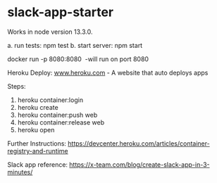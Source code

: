 # slack-app-starter
Works in node version 13.3.0.  

a. run tests: npm test
b. start server: npm start

docker run -p 8080:8080 <image name> -will run on port 8080

Heroku Deploy:
www.heroku.com -  A website that auto deploys apps

Steps:
1. heroku container:login
2. heroku create
3. heroku container:push web
4. heroku container:release web
5. heroku open

Further Instructions: https://devcenter.heroku.com/articles/container-registry-and-runtime

Slack app reference: https://x-team.com/blog/create-slack-app-in-3-minutes/
